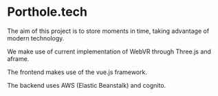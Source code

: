 # Porthole.tech 
The aim of this project is to store moments in time, taking advantage of modern technology.

We make use of current implementation of WebVR through Three.js and aframe.

The frontend makes use of the vue.js framework.

The backend uses AWS (Elastic Beanstalk) and cognito.